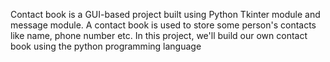 Contact book is a GUI-based project built using Python Tkinter module and message module. A contact book is used to store some person's contacts like name, phone number etc. In this project, we'll build our own contact book using the python programming language
